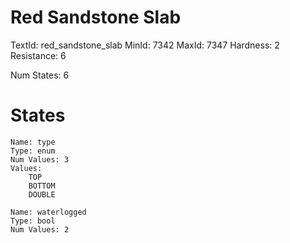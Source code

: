 # Red Sandstone Slab
TextId: red_sandstone_slab
MinId: 7342
MaxId: 7347
Hardness: 2
Resistance: 6

Num States: 6
# States
```
Name: type
Type: enum
Num Values: 3
Values:
    TOP
    BOTTOM
    DOUBLE

Name: waterlogged
Type: bool
Num Values: 2
```